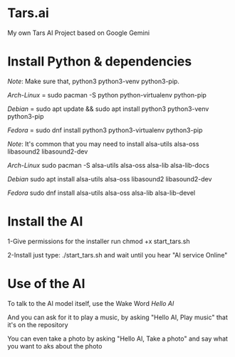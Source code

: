 # Tars.ai
My own Tars AI Project based on Google Gemini

# Install Python & dependencies
*Note*: Make sure that, python3 python3-venv python3-pip.

*Arch-Linux* = sudo pacman -S python python-virtualenv python-pip

*Debian* = sudo apt update && sudo apt install python3 python3-venv python3-pip

*Fedora* = sudo dnf install python3 python3-virtualenv python3-pip

*Note*: It's common that you may need to install alsa-utils alsa-oss libasound2 libasound2-dev

*Arch-Linux* sudo pacman -S alsa-utils alsa-oss alsa-lib alsa-lib-docs

*Debian* sudo apt install alsa-utils alsa-oss libasound2 libasound2-dev

*Fedora* sudo dnf install alsa-utils alsa-oss alsa-lib alsa-lib-devel

# Install the AI

1-Give permissions for the installer run chmod +x start_tars.sh

2-Install just type: ./start_tars.sh and wait until you hear "AI service Online"

# Use of the AI

To talk to the AI model itself, use the Wake Word *Hello AI*

And you can ask for it to play a music, by asking "Hello AI, Play music" that it's on the repository 

You can even take a photo by asking "Hello AI, Take a photo" and say what you want to aks about the photo
